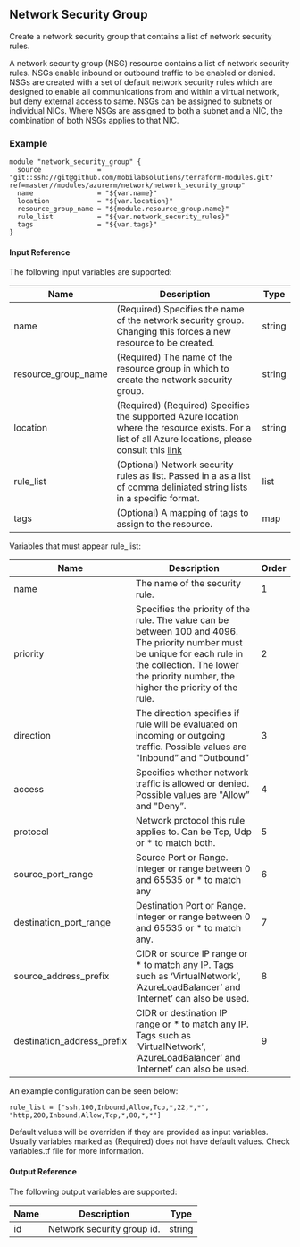 ## Network Security Group
Create a network security group that contains a list of network security rules.

A network security group (NSG) resource contains a list of network security rules. NSGs enable inbound or outbound traffic to be enabled or denied.
NSGs are created with a set of default network security rules which are designed to enable all communications from and within a virtual network, but deny external access to same.
NSGs can be assigned to subnets or individual NICs. Where NSGs are assigned to both a subnet and a NIC, the combination of both NSGs applies to that NIC.

### Example
```hcl
module "network_security_group" {
  source              = "git::ssh://git@github.com/mobilabsolutions/terraform-modules.git?ref=master//modules/azurerm/network/network_security_group"
  name                = "${var.name}"
  location            = "${var.location}"
  resource_group_name = "${module.resource_group.name}"
  rule_list           = "${var.network_security_rules}"
  tags                = "${var.tags}"
}
```

#### Input Reference
The following input variables are supported:

Name | Description | Type 
----------------- | --------- | -------- 
name | (Required) Specifies the name of the network security group. Changing this forces a new resource to be created. | string
resource_group_name | (Required) The name of the resource group in which to create the network security group. | string
location | (Required)  (Required) Specifies the supported Azure location where the resource exists. For a list of all Azure locations, please consult this [link](https://azure.microsoft.com/en-us/regions/) | string 
rule_list | (Optional) Network security rules as list. Passed in a as a list of comma deliniated string lists in a specific format. | list
tags | (Optional) A mapping of tags to assign to the resource. | map

Variables that must appear rule_list:

Name | Description | Order 
----------------- | --------- | -------- 
name | The name of the security rule. | 1
priority |  Specifies the priority of the rule. The value can be between 100 and 4096. The priority number must be unique for each rule in the collection. The lower the priority number, the higher the priority of the rule. | 2
direction | The direction specifies if rule will be evaluated on incoming or outgoing traffic. Possible values are "Inbound” and "Outbound” | 3 
access | Specifies whether network traffic is allowed or denied. Possible values are "Allow” and "Deny”. | 4
protocol | Network protocol this rule applies to. Can be Tcp, Udp or * to match both. | 5
source_port_range | Source Port or Range. Integer or range between 0 and 65535 or * to match any | 6
destination_port_range | Destination Port or Range. Integer or range between 0 and 65535 or * to match any. | 7
source_address_prefix | CIDR or source IP range or * to match any IP. Tags such as ‘VirtualNetwork’, ‘AzureLoadBalancer’ and ‘Internet’ can also be used. | 8
destination_address_prefix | CIDR or destination IP range or * to match any IP. Tags such as ‘VirtualNetwork’, ‘AzureLoadBalancer’ and ‘Internet’ can also be used. | 9

An example configuration can be seen below:

```hcl
rule_list = ["ssh,100,Inbound,Allow,Tcp,*,22,*,*", "http,200,Inbound,Allow,Tcp,*,80,*,*"]
```

Default values will be overriden if they are provided as input variables. Usually variables marked as (Required) does not have default values. Check variables.tf file for more information.



#### Output Reference
The following output variables are supported:

Name | Description | Type
----------------- | --------- | --------
id | Network security group id. | string
